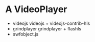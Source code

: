 # A VideoPlayer

* videojs
videojs + videojs-contrib-hls
* grindplayer
grindplayer + flashls
* swfobject.js